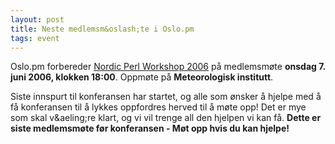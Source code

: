 ```yaml
---
layout: post
title: Neste medlemsm&oslash;te i Oslo.pm
tags: event
---
```

<p>Oslo.pm forbereder <a href="http://www.perlworkshop.no/npw2006/">Nordic Perl Workshop 2006</a> på
medlemsmøte <strong>onsdag 7. juni 2006, klokken 18:00</strong>. Oppmøte på
<strong>Meteorologisk institutt</strong>.</p>

<p>
Siste innspurt til konferansen har startet, og alle som ønsker å
hjelpe med å få konferansen til å lykkes oppfordres herved
til å møte opp! Det er mye som skal v&amp;aeling;re klart, og vi vil
trenge all den hjelpen vi kan få. <strong>Dette er siste medlemsmøte
før konferansen - Møt opp hvis du kan hjelpe!</strong>
</p>
